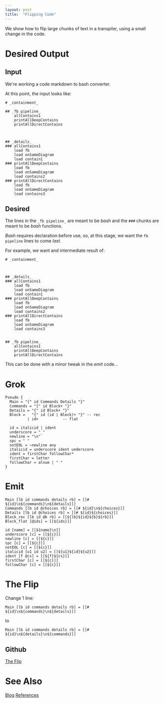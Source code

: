 ```yaml
---
layout: post
title:  "Flipping Code"
---
```


We show how to flip large chunks of text in a transpiler, using a small change in the code.

# Desired Output
## Input
We're working a code markdown to bash converter.

At this point, the input looks like:
```
# _containment_

## _fb pipeline_
	allContains1
	printAllDeepContains
	printAllDirectContains



## _details_
### allContains1
	load fb
	load onSameDiagram
	load contain1
### printAllDeepContains
	load fb
	load onSameDiagram
	load contains2
### printAllDirectContains
	load fb
	load onSameDiagram
	load contains3
```
## Desired

The lines in the `_fb pipeline_` are meant to be *bash* and the `###` chunks are meant to be *bash* functions.

*Bash* requires declaration before use, so, at this stage, we want the `fb pipeline` lines to come *last*.

For example, we want and intermediate result of:
```
# _containment_



## _details_
### allContains1
	load fb
	load onSameDiagram
	load contain1
### printAllDeepContains
	load fb
	load onSameDiagram
	load contains2
### printAllDirectContains
	load fb
	load onSameDiagram
	load contains3


## _fb pipeline_
	allContains1
	printAllDeepContains
	printAllDirectContains

```

This can be done with a minor tweak in the *emit* code...

# Grok
```
Pseudo {
  Main = "{" id Commands Details "}"
  Commands = "{" id Block+ "}"
  Details = "{" id Block+ "}"
  Block =   "{" id (id | Block)+ "}" -- rec
          | id+           -- flat

  id = italicid | ident
  underscore = "_"
  newline = "\n"
  spc = " "
  notEOL = ~newline any
  italicid = underscore ident underscore
  ident = firstChar followChar*
  firstChar = letter
  followChar = alnum | " "
}
```
# Emit
```
Main [lb id commands details rb] = [[# ${id}\n${commands}\n${details}]]
Commands [lb id @choices rb] = [[# ${id}\n${choices}]]
Details [lb id @choices rb] = [[# ${id}${choices}]]
Block_rec [lb id @b rb] = [[${lb}${id}${b}${rb}]]
Block_flat [@ids] = [[${ids}]]

id [name] = [[${name}\n]]
underscore [c] = [[${c}]]
newline [c] = [[${c}]]
spc [c] = [[${c}]]
notEOL [c] = [[${c}]]
italicid [u1 id u2] = [[${u1}${id}${u2}]]
ident [f @cs] = [[${f}${cs}]] 
firstChar [c] = [[${c}]]
followChar [c] = [[${c}]]
```
# The Flip
Change 1 line:
```
Main [lb id commands details rb] = [[# ${id}\n${commands}\n${details}]]
```
to
```
Main [lb id commands details rb] = [[# ${id}\n${details}\n${commands}]]
```

## Github
[The Flip](https://github.com/guitarvydas/md2bash/tree/flip)


# See Also

[Blog](https://guitarvydas.github.io)
[References](https://guitarvydas.github.io/2021/01/14/References.html)

<script src="https://utteranc.es/client.js" 
        repo="guitarvydas/guitarvydas.github.io" 
        issue-term="pathname" 
        theme="github-light" 
        crossorigin="anonymous" 
        async> 
</script> 
